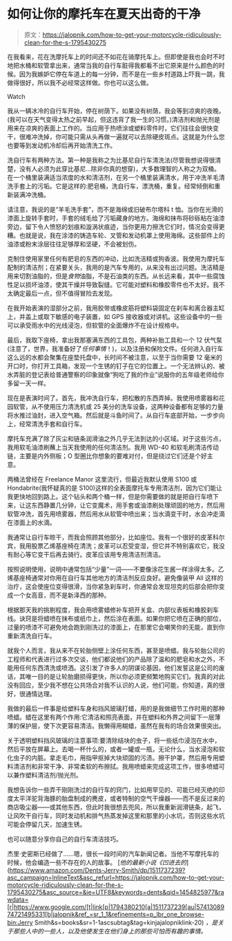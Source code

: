 # 如何让你的摩托车在夏天出奇的干净

> 原文：<https://jalopnik.com/how-to-get-your-motorcycle-ridiculously-clean-for-the-s-1795430275>

在我看来，花在洗摩托车上的时间还不如花在骑摩托车上。但即使是我也会时不时地把水桶和软管拿出来，通常当我的自行车脏得我都看不出它原来是什么颜色的时候。因为我嫉妒它停在车道上的每一分钟，而不是在一些乡村道路上吓我一跳，我做得很好，所以我不必经常这样做。你也可以这么做。

Watch

我从一辆冰冷的自行车开始，停在树荫下。如果没有树荫，我会等到凉爽的夜晚。(我可以在天气变得太热之前早起，但这违背了我一生的习惯。)清洁剂和抛光剂是用来在凉爽的表面上工作的。当应用于热喷涂或塑料零件时，它们往往会很快变干，很难冲洗掉，你可能只需从头再做一遍就可以去除硬皮斑点。这就是为什么您也要等到发动机冷却后再开始清洗工作。

洗自行车有两种方法。第一种是我称之为比基尼自行车清洗法(尽管我想说得很清楚，没有人必须为此穿比基尼…除非你真的想穿)，大多数理智的人称之为双桶。在一个桶里装满适当浓度的水和清洁剂，在另一个桶里装满清水，用于冲洗羊毛清洗手套上的污垢。它是这样的:肥皂桶，洗自行车，漂洗桶，重复。经常倾倒和重新装满冲洗桶。

请注意，我说的是“羊毛洗手套”，而不是海绵或旧破布尔塔科 t 恤。当你在光滑的漆面上旋转手套时，手套的绒毛给了污垢藏身的地方。海绵和抹布将砂砾粘在油漆旁边，留下令人愤怒的划痕和漩涡状痕迹，当你更用力擦洗它们时，情况会变得更糟。也就是说，我在涂漆的铸造车轮、叉管和发动机罩上使用海绵。这些部件上的油漆或粉末涂层往往足够厚和坚硬，不会被划伤。

克制住使用家里任何有肥皂的东西的冲动，比如洗洁精或狗香波。我使用为摩托车配制的清洁剂；在紧要关头，我用的是汽车专用的，从来没有出过问题。洗洁精是用来切割油脂的，但是*食物*油脂，不是石油类的东西。从长远来看，其中一些腐蚀性足以损坏油漆，使其干燥并导致裂缝。它可能对塑料和橡胶零件也不太好。我不太确定最后一点，但不值得冒险去发现。

在我开始表演的湿部分之前，我用胶带或橡皮筋将塑料袋固定在刹车和离合器主缸上，并盖上或取下敏感的电子装置，如 GPS 接收器或对讲机。这些设备中的一些可以承受雨水中的光线浸泡，但软管的全面爆炸不在设计规格中。

最后，我取下座椅，拿出我那塞满东西的工具包，两种补胎工具和一个 12 伏气泵(注意了，世界，我准备好了*任何事情*！)，以及注册和保险文件。任何进入自行车这么远的水都会聚集在座垫托盘中，长时间不被注意，以至于当你需要 12 毫米的开口时，你打开工具箱，发现一个生锈的钉子在它的位置上。一个无法辨认的、被水弄脏的登记表给普通警察的印象就像“狗吃了我的作业”说服你的五年级老师给你多留一天一样。

现在是表演时间了。首先，我冲洗自行车，把松散的东西弄掉。我使用喷雾器和花园软管，从不使用压力清洗机或 25 美分的洗车设备，这两种设备都有足够的力量将水推过油封，进入空气箱。然后就是斗鱼时间了。从自行车底部开始，一步步向上，经常清洗手套和自行车。

摩托车充满了除了灰尘和链条润滑油之外几乎无法到达的小区域。对于这些污点，我用软毛油漆刷蘸上当天我使用的任何清洁剂。我用 WD-40 和软毛刷清洁传动链，主要是内外侧板；O 型圈比你想象的要难对付，但是绕过它们还是个好主意。

两桶法曾经在 Freelance Manor 这里流行，但最近我默认使用 S100 或 Hondabrite(我怀疑真的是 S100)这样的全表面摩托车专用清洁剂，因为它们能让我更快地回到路上。这个钻头和两个桶一样，但是你需要做的就是把自行车喷下来，让这东西静置几分钟，让它变魔术，用手套或油漆刷处理顽固的地方，然后用软管冲洗，首先用喷雾器，然后用水从软管中喷出来；当水滴变干时，水会冲走滴在漆面上的水滴。

我通常让自行车晾干，而我会照顾其他部分，比如座位。我有一个很好的皮革科尔宾，我用股票乙烯基座椅在清洗；皮革可以忍受变湿，但它并不特别喜欢它，我没有耐心等它变干后再去骑行。皮革应该用专用清洁剂清洁。

按照说明使用，说明中通常包括“少量”一词——不要像涂花生酱一样涂得太多。乙烯基座椅通常对你用在自行车其他地方的清洁剂反应良好。避免像装甲 All 这样的治疗，这会使座位变得很滑，当你紧急刹车时，你通常会发现坦克的后部会把你变成一个女高音，而不是新泽西的那种。

根据那天我的挑剔程度，我会用喷雾蜡修补车把开关盒、内部仪表板和橡胶刹车线。诀窍是将蜡喷在抹布或纸巾上，然后涂在表面。如果你把它喷在正确的部位，过量的喷漆不可避免地会跑到刚洗过的漆面上，在那里它会嘲笑你的无能，直到你重新清洗自行车。

就我个人而言，我从来不在轮胎侧壁上涂任何东西，甚至是喷蜡。我与轮胎公司的工程师和代表进行过多次交谈，他们都说他们的产品除了温和的肥皂和水之外，不能用任何东西清洗或喷洒。这引发了许多人的阴谋论基因，他们发誓这是公司的废话，其唯一目的是让轮胎磨损得更快，所以你必须更频繁地购买它们。我真的对此没有回应，至少我不想在公共场合对我不认识的人说，他们可能，你知道，真的很好，很通情达理。

我做的最后一件事是给塑料车身和挡风玻璃打蜡，用的是我做细节工作时用的那种喷蜡。蜡在这里有两个作用:它清洁和照亮表面，并在塑料和外界之间留下一层薄薄的保护层，使下次更容易清洁。我懒得用糊蜡，虽然在我有的场合效果很突出。

关于透明塑料挡风玻璃的注意事项:要清除结块的虫子，将一些纸巾浸泡在水中，然后平放在屏幕上。去喝一杯什么的，或者一罐或一瓶，无论什么，当水浸泡和软化虫子的内脏。拿走毛巾，用指甲抠掉大块顽固的污渍。擦干护罩，然后用专用塑料清洁剂和非常干净、非常柔软的布擦拭。我用喷蜡来完成这项工作，很多喷蜡可以兼作塑料清洁剂/抛光剂。

我想告诉你一些弄干刚刚洗过的自行车的窍门，比如用罕见的、可能已经灭绝的印度太平洋驼背海豚的胎盘制成的麂皮，或者特制的空气干燥器——而不是反过来的商店吸尘器——或其他东西，但此时我很想去兜风，所以我重新润滑链条，起飞，让风吹干自行车，同时发动机和排气热蒸发掉这里和那里的小水坑，否则这些水坑可能会停留几天，加速生锈。

也可以随意分享你自己的自行车清洁技巧。

杰里·史密斯已经做了……嗯，很长一段时间的汽车新闻记者。当他不写摩托车的时候，他会编造一些不存在的人的故事。 [*他的最新小说《凹进去的*](https://www.amazon.com/Dents-Jerry-Smith/dp/1511737239?asc_campaign=InlineText&asc_refurl=https://jalopnik.com/how-to-get-your-motorcycle-ridiculously-clean-for-the-s-1795430275&asc_source=&ie=UTF8&keywords=dents&qid=1454825977&rawdata=[r|https://www.google.com/[t|link[p|1794380210[a|1511737239[au|5741308974721495331[b|jalopnik&ref_=sr_1_1&refinements=p_lbr_one_browse-bin:Jerry Smith&s=books&sr=1-1ascsubtag&tag=kinjajalopniklink-20) *，是关于那些人中的一些人，以及他使发生在他们身上的那些可怕而有趣的事情。*